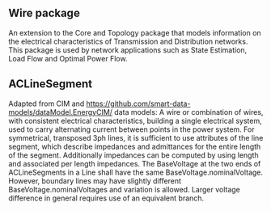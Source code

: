 ## Wire package

An extension to the Core and Topology package that models information on the electrical characteristics of Transmission and Distribution networks. This package is used by network applications such as State Estimation, Load Flow and Optimal Power Flow.  


## ACLineSegment
Adapted from CIM and https://github.com/smart-data-models/dataModel.EnergyCIM/ data models: A wire or combination of wires, with consistent electrical characteristics, building a single electrical system, used to carry alternating current between points in the power system. 
For symmetrical, transposed 3ph lines, it is sufficient to use  attributes of the line segment, which describe impedances and admittances for the entire length of the segment.  Additionally impedances can be computed by using length and associated per length impedances. 
The BaseVoltage at the two ends of ACLineSegments in a Line shall have the same BaseVoltage.nominalVoltage. However, boundary lines  may have slightly different BaseVoltage.nominalVoltages and  variation is allowed. Larger voltage difference in general requires use of an equivalent branch.